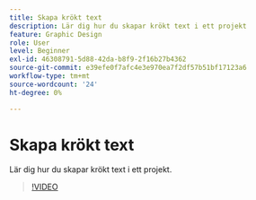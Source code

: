 ```yaml
---
title: Skapa krökt text
description: Lär dig hur du skapar krökt text i ett projekt
feature: Graphic Design
role: User
level: Beginner
exl-id: 46308791-5d88-42da-b8f9-2f16b27b4362
source-git-commit: e39efe0f7afc4e3e970ea7f2df57b51bf17123a6
workflow-type: tm+mt
source-wordcount: '24'
ht-degree: 0%

---
```


# Skapa krökt text

Lär dig hur du skapar krökt text i ett projekt.

>[!VIDEO](https://video.tv.adobe.com/v/3420224?quality=12&learn=on&hidetitle=true)
